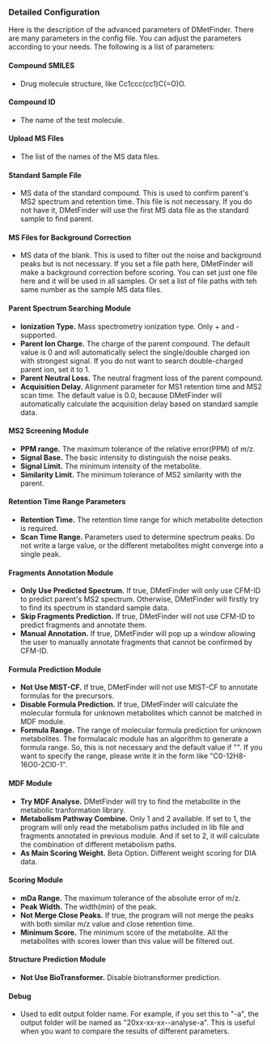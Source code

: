### Detailed Configuration
Here is the description of the advanced parameters of DMetFinder.
There are many parameters in the config file. You can adjust the parameters according to your needs. The following is a list of parameters:

#### Compound SMILES

* Drug molecule structure, like Cc1ccc(cc1)C(=O)O.

#### Compound ID

* The name of the test molecule.

#### Upload MS Files

* The list of the names of the MS data files.

#### Standard Sample File

* MS data of the standard compound. This is used to confirm parent's MS2 spectrum and retention time. This file is not necessary. If you do not have it, DMetFinder will use the first MS data file as the standard sample to find parent.

#### MS Files for Background Correction

* MS data of the blank. This is used to filter out the noise and background peaks but is not necessary. If you set a file path here, DMetFinder will make a background correction before scoring. You can set just one file here and it will be used in all samples. Or set a list of file paths with teh same number as the sample MS data files.

#### Parent Spectrum Searching Module

* **Ionization Type.** Mass spectrometry ionization type. Only + and - supported.
* **Parent Ion Charge.** The charge of the parent compound. The default value is 0 and will automatically select the single/double charged ion with strongest signal. If you do not want to search double-charged parent ion, set it to 1.
* **Parent Neutral Loss.** The neutral fragment loss of the parent compound.
* **Acquisition Delay.** Alignment parameter for MS1 retention time and MS2 scan time. The default value is 0.0, because DMetFinder will automatically calculate the acquisition delay based on standard sample data.

#### MS2 Screening Module

* **PPM range.** The maximum tolerance of the relative error(PPM) of m/z.
* **Signal Base.** The basic intensity to distinguish the noise peaks.
* **Signal Limit.** The minimum intensity of the metabolite.
* **Similarity Limit.** The minimum tolerance of MS2 similarity with the parent.

#### Retention Time Range Parameters

* **Retention Time.** The retention time range for which metabolite detection is required.
* **Scan Time Range.** Parameters used to determine spectrum peaks. Do not write a large value, or the different metabolites might converge into a single peak.

#### Fragments Annotation Module

* **Only Use Predicted Spectrum.** If true, DMetFinder will only use CFM-ID to predict parent's MS2 spectrum. Otherwise, DMetFinder will firstly try to find its spectrum in standard sample data.
* **Skip Fragments Prediction.** If true, DMetFinder will not use CFM-ID to predict fragments and annotate them.
* **Manual Annotation.** If true, DMetFinder will pop up a window allowing the user to manually annotate fragments that cannot be confirmed by CFM-ID.

#### Formula Prediction Module

* **Not Use MIST-CF.** If true, DMetFinder will not use MIST-CF to annotate formulas for the precursors.
* **Disable Formula Prediction.** If true, DMetFinder will calculate the molecular formula for unknown metabolites which cannot be matched in MDF module.
* **Formula Range.** The range of molecular formula prediction for unknown metabolites. The formulacalc module has an algorithm to generate a formula range. So, this is not necessary and the default value if "". If you want to specify the range, please write it in the form like "C0-12H8-16O0-2Cl0-1".

#### MDF Module

* **Try MDF Analyse.** DMetFinder will try to find the metabolite in the metabolic tranformation library.
* **Metabolism Pathway Combine.** Only 1 and 2 available. If set to 1, the program will only read the metabolism paths included in lib file and fragments annotated in previous module. And if set to 2, it will calculate the combination of different metabolism paths.
* **As Main Scoring Weight.** Beta Option. Different weight scoring for DIA data.

#### Scoring Module

* **mDa Range.** The maximum tolerance of the absolute error of m/z.
* **Peak Width.** The width(min) of the peak.
* **Not Merge Close Peaks.** If true, the program will not merge the peaks with both similar m/z value and close retention time.
* **Minimum Score.** The minimum score of the metabolite. All the metabolites with scores lower than this value will be filtered out.

#### Structure Prediction Module

* **Not Use BioTransformer.** Disable biotransformer prediction.

#### Debug

* Used to edit output folder name. For example, if you set this to "-a", the output folder will be named as "20xx-xx-xx-<name>-analyse-a". This is useful when you want to compare the results of different parameters.